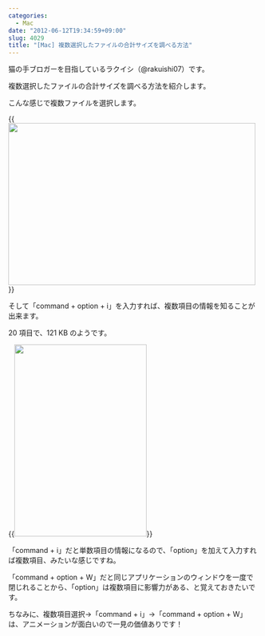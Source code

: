 ```yaml
---
categories:
  - Mac
date: "2012-06-12T19:34:59+09:00"
slug: 4029
title: "[Mac] 複数選択したファイルの合計サイズを調べる方法"
---
```


猫の手ブロガーを目指しているラクイシ（@rakuishi07）です。

複数選択したファイルの合計サイズを調べる方法を紹介します。

こんな感じで複数ファイルを選択します。

{{<img alt="" src="/images/2012/06/4029_1.png" width="495" height="325">}}

そして「command + option + i」を入力すれば、複数項目の情報を知ることが出来ます。

20 項目で、121 KB のようです。

{{<img alt="" src="/images/2012/06/4029_2.png" width="265" height="385">}}

「command + i」だと単数項目の情報になるので、「option」を加えて入力すれば複数項目、みたいな感じですね。

「command + option + W」だと同じアプリケーションのウィンドウを一度で閉じれることから、「option」は複数項目に影響力がある、と覚えておきたいです。

ちなみに、複数項目選択→「command + i」→「command + option + W」は、アニメーションが面白いので一見の価値ありです！
